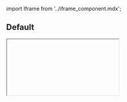 import Iframe from '../iframe_component.mdx';

## Default

<Iframe id='components-quote-testimonial--inline' height="150" > </Iframe>


